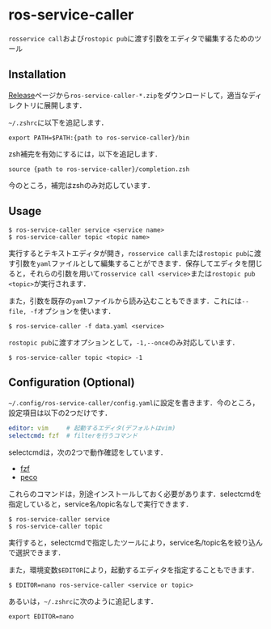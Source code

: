 # ros-service-caller

`rosservice call`および`rostopic pub`に渡す引数をエディタで編集するためのツール

## Installation

[Release](https://github.com/hiroebe/ros-service-caller/releases)ページから`ros-service-caller-*.zip`をダウンロードして，適当なディレクトリに展開します．

`~/.zshrc`に以下を追記します．

```
export PATH=$PATH:{path to ros-service-caller}/bin
```

zsh補完を有効にするには，以下を追記します．

```
source {path to ros-service-caller}/completion.zsh
```

今のところ，補完はzshのみ対応しています．

## Usage

```
$ ros-service-caller service <service name>
$ ros-service-caller topic <topic name>
```

実行するとテキストエディタが開き，`rosservice call`または`rostopic pub`に渡す引数を`yaml`ファイルとして編集することができます．保存してエディタを閉じると，それらの引数を用いて`rosservice call <service>`または`rostopic pub <topic>`が実行されます．

また，引数を既存の`yaml`ファイルから読み込むこともできます．これには`--file, -f`オプションを使います．

```
$ ros-service-caller -f data.yaml <service>
```

`rostopic pub`に渡すオプションとして，`-1,--once`のみ対応しています．

```
$ ros-service-caller topic <topic> -1
```

## Configuration (Optional)

`~/.config/ros-service-caller/config.yaml`に設定を書きます．今のところ，設定項目は以下の2つだけです．

```yaml
editor: vim     # 起動するエディタ(デフォルトはvim)
selectcmd: fzf  # filterを行うコマンド
```

selectcmdは，次の2つで動作確認をしています．

- [fzf](https://github.com/junegunn/fzf)
- [peco](https://github.com/peco/peco)

これらのコマンドは，別途インストールしておく必要があります．selectcmdを指定していると，service名/topic名なしで実行できます．

```
$ ros-service-caller service
$ ros-service-caller topic
```

実行すると，selectcmdで指定したツールにより，service名/topic名を絞り込んで選択できます．

また，環境変数`$EDITOR`により，起動するエディタを指定することもできます．

```
$ EDITOR=nano ros-service-caller <service or topic>
```

あるいは，`~/.zshrc`に次のように追記します．

```
export EDITOR=nano
```
